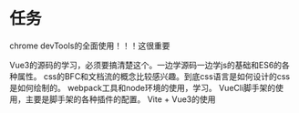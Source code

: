 # 任务

chrome devTools的全面使用！！！这很重要

Vue3的源码的学习，必须要搞清楚这个。一边学源码一边学js的基础和ES6的各种属性。
css的BFC和文档流的概念比较感兴趣。到底css语言是如何设计的css是如何绘制的。
webpack工具和node环境的使用，学习。
VueCli脚手架的使用，主要是脚手架的各种插件的配置。
Vite + Vue3的使用

